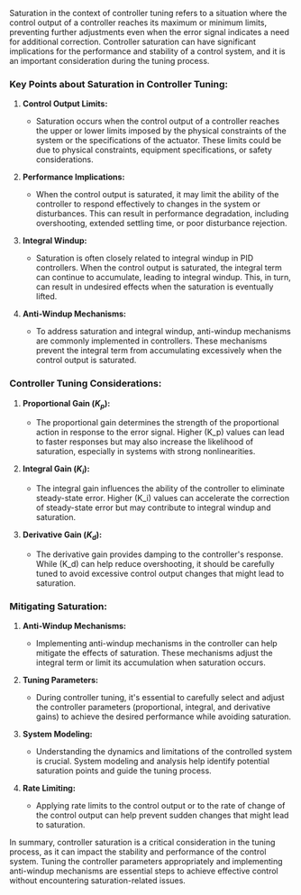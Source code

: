 Saturation in the context of controller tuning refers to a situation where the control output of a controller reaches its maximum or minimum limits, preventing further adjustments even when the error signal indicates a need for additional correction. Controller saturation can have significant implications for the performance and stability of a control system, and it is an important consideration during the tuning process.

### Key Points about Saturation in Controller Tuning:

1. **Control Output Limits:**
   - Saturation occurs when the control output of a controller reaches the upper or lower limits imposed by the physical constraints of the system or the specifications of the actuator. These limits could be due to physical constraints, equipment specifications, or safety considerations.

2. **Performance Implications:**
   - When the control output is saturated, it may limit the ability of the controller to respond effectively to changes in the system or disturbances. This can result in performance degradation, including overshooting, extended settling time, or poor disturbance rejection.

3. **Integral Windup:**
   - Saturation is often closely related to integral windup in PID controllers. When the control output is saturated, the integral term can continue to accumulate, leading to integral windup. This, in turn, can result in undesired effects when the saturation is eventually lifted.

4. **Anti-Windup Mechanisms:**
   - To address saturation and integral windup, anti-windup mechanisms are commonly implemented in controllers. These mechanisms prevent the integral term from accumulating excessively when the control output is saturated.

### Controller Tuning Considerations:

1. **Proportional Gain ($K_p$):**
   - The proportional gain determines the strength of the proportional action in response to the error signal. Higher \(K_p\) values can lead to faster responses but may also increase the likelihood of saturation, especially in systems with strong nonlinearities.

2. **Integral Gain ($K_i$):**
   - The integral gain influences the ability of the controller to eliminate steady-state error. Higher \(K_i\) values can accelerate the correction of steady-state error but may contribute to integral windup and saturation.

3. **Derivative Gain ($K_d$):**
   - The derivative gain provides damping to the controller's response. While \(K_d\) can help reduce overshooting, it should be carefully tuned to avoid excessive control output changes that might lead to saturation.

### Mitigating Saturation:

1. **Anti-Windup Mechanisms:**
   - Implementing anti-windup mechanisms in the controller can help mitigate the effects of saturation. These mechanisms adjust the integral term or limit its accumulation when saturation occurs.

2. **Tuning Parameters:**
   - During controller tuning, it's essential to carefully select and adjust the controller parameters (proportional, integral, and derivative gains) to achieve the desired performance while avoiding saturation.

3. **System Modeling:**
   - Understanding the dynamics and limitations of the controlled system is crucial. System modeling and analysis help identify potential saturation points and guide the tuning process.

4. **Rate Limiting:**
   - Applying rate limits to the control output or to the rate of change of the control output can help prevent sudden changes that might lead to saturation.

In summary, controller saturation is a critical consideration in the tuning process, as it can impact the stability and performance of the control system. Tuning the controller parameters appropriately and implementing anti-windup mechanisms are essential steps to achieve effective control without encountering saturation-related issues.